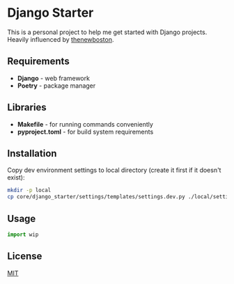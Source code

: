 # Django Starter

This is a personal project to help me get started with Django projects. Heavily influenced by [thenewboston](https://www.youtube.com/watch?v=DaxcmbWcdTA&list=PL6gx4Cwl9DGDYbs0jJdGefNN8eZRSwWqy&index=1).

## Requirements

- **Django** - web framework
- **Poetry** - package manager

## Libraries
- **Makefile** - for running commands conveniently
- **pyproject.toml** - for build system requirements

## Installation

Copy dev environment settings to local directory (create it first if it doesn't exist):

```bash
mkdir -p local
cp core/django_starter/settings/templates/settings.dev.py ./local/settings.dev.py
```

## Usage

```python
import wip
```

## License

[MIT](https://choosealicense.com/licenses/mit/)
